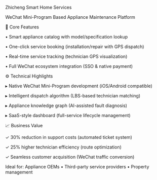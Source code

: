 Zhicheng Smart Home Services​​

WeChat Mini-Program Based Appliance Maintenance Platform


🏡 ​​Core Features​​

• Smart appliance catalog with model/specification lookup

• One-click service booking (installation/repair with GPS dispatch)

• Real-time service tracking (technician GPS visualization)

• Full WeChat ecosystem integration (SSO & native payment)


⚙️ ​​Technical Highlights​​

▸ Native WeChat Mini-Program development (iOS/Android compatible)

▸ Intelligent dispatch algorithm (LBS-based technician matching)

▸ Appliance knowledge graph (AI-assisted fault diagnosis)

▸ SaaS-style dashboard (full-service lifecycle management)


📈 ​​Business Value​​

✓ 30% reduction in support costs (automated ticket system)

✓ 25% higher technician efficiency (route optimization)

✓ Seamless customer acquisition (WeChat traffic conversion)



Ideal for: Appliance OEMs • Third-party service providers • Property management
